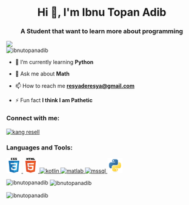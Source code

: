 <h1 align="center">Hi 👋, I'm Ibnu Topan Adib</h1>
<h3 align="center">A Student that want to learn more about programming</h3>
<img align="right" src="https://hackernoon.com/images/f2px36fy.gif" width="600">

<p align="left"> <img src="https://komarev.com/ghpvc/?username=ibnutopanadib&label=Profile%20views&color=0e75b6&style=flat" alt="ibnutopanadib" /> </p>

- 🌱 I’m currently learning **Python**

- 💬 Ask me about **Math**

- 📫 How to reach me **resyaderesya@gmail.com**

- ⚡ Fun fact **I think I am Pathetic**

<h3 align="left">Connect with me:</h3>
<p align="left">
<a href="https://fb.com/kang resell" target="blank"><img align="center" src="https://raw.githubusercontent.com/rahuldkjain/github-profile-readme-generator/master/src/images/icons/Social/facebook.svg" alt="kang resell" height="30" width="40" /></a>
</p>

<h3 align="left">Languages and Tools:</h3>
<p align="left"> <a href="https://www.w3schools.com/css/" target="_blank" rel="noreferrer"> <img src="https://raw.githubusercontent.com/devicons/devicon/master/icons/css3/css3-original-wordmark.svg" alt="css3" width="40" height="40"/> </a> <a href="https://www.w3.org/html/" target="_blank" rel="noreferrer"> <img src="https://raw.githubusercontent.com/devicons/devicon/master/icons/html5/html5-original-wordmark.svg" alt="html5" width="40" height="40"/> </a> <a href="https://kotlinlang.org" target="_blank" rel="noreferrer"> <img src="https://www.vectorlogo.zone/logos/kotlinlang/kotlinlang-icon.svg" alt="kotlin" width="40" height="40"/> </a> <a href="https://www.mathworks.com/" target="_blank" rel="noreferrer"> <img src="https://upload.wikimedia.org/wikipedia/commons/2/21/Matlab_Logo.png" alt="matlab" width="40" height="40"/> </a> <a href="https://www.microsoft.com/en-us/sql-server" target="_blank" rel="noreferrer"> <img src="https://www.svgrepo.com/show/303229/microsoft-sql-server-logo.svg" alt="mssql" width="40" height="40"/> </a> <a href="https://www.python.org" target="_blank" rel="noreferrer"> <img src="https://raw.githubusercontent.com/devicons/devicon/master/icons/python/python-original.svg" alt="python" width="40" height="40"/> </a> </p>

<p><img align="left" src="https://github-readme-stats.vercel.app/api/top-langs?username=ibnutopanadib&show_icons=true&locale=en&layout=compact" alt="ibnutopanadib" /></p>

<p>&nbsp;<img align="center" src="https://github-readme-stats.vercel.app/api?username=ibnutopanadib&show_icons=true&locale=en" alt="ibnutopanadib" /></p>

<p><img align="center" src="https://github-readme-streak-stats.herokuapp.com/?user=ibnutopanadib&" alt="ibnutopanadib" /></p>
